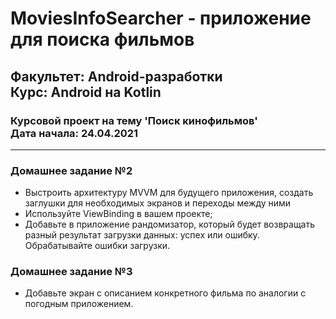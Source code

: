 # MoviesInfoSearcher - приложение для поиска фильмов
## Факультет: Android-разработки<br>Курс: Android на Kotlin   
### Курсовой проект на тему 'Поиск кинофильмов'<br>Дата начала: 24.04.2021
---
### Домашнее задание №2 
- Выстроить архитектуру MVVM для будущего приложения, создать заглушки для необходимых экранов и переходы между ними
- Используйте ViewBinding в вашем проекте;
- Добавьте в приложение рандомизатор, который будет возвращать разный результат загрузки данных: успех или ошибку. Обрабатывайте ошибки загрузки. 

### Домашнее задание №3 
- Добавьте экран с описанием конкретного фильма по аналогии с погодным приложением.